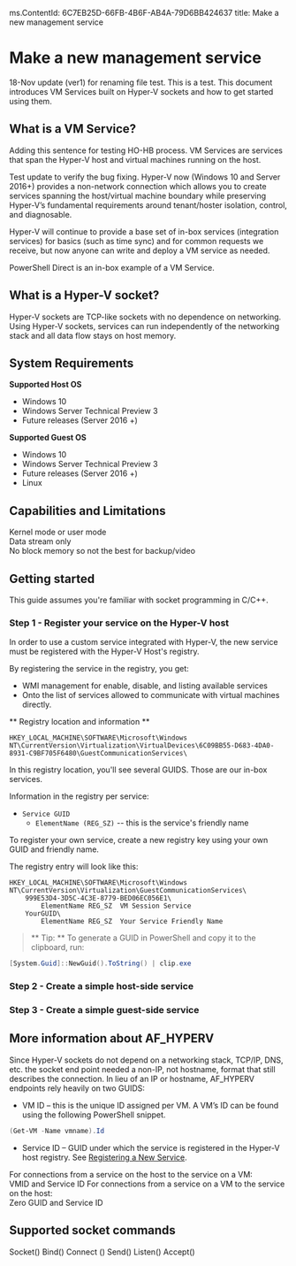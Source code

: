 ms.ContentId: 6C7EB25D-66FB-4B6F-AB4A-79D6BB424637
title: Make a new management service

# Make a new management service

18-Nov update (ver1) for renaming file test. This is a test. This document introduces VM Services built on Hyper-V sockets and how to get started using them.

## What is a VM Service?

Adding this sentence for testing HO-HB process. VM Services are services that span the Hyper-V host and virtual machines running on the host.

Test update to verify the bug fixing. Hyper-V now (Windows 10 and Server 2016+) provides a non-network connection which allows you to create services spanning the host/virtual machine boundary while preserving Hyper-V’s fundamental requirements around tenant/hoster isolation, control, and diagnosable.

Hyper-V will continue to provide a base set of in-box services (integration services) for basics (such as time sync) and for common requests we receive, but now anyone can write and deploy a VM service as needed.

PowerShell Direct is an in-box example of a VM Service.

## What is a Hyper-V socket?

Hyper-V sockets are TCP-like sockets with no dependence on networking. Using Hyper-V sockets, services can run independently of the networking stack and all data flow stays on host memory.

## System Requirements

**Supported Host OS**
*   Windows 10
*   Windows Server Technical Preview 3
*   Future releases (Server 2016 +)

**Supported Guest OS**
*   Windows 10
*   Windows Server Technical Preview 3
*   Future releases (Server 2016 +)
*   Linux

## Capabilities and Limitations

Kernel mode or user mode  
Data stream only    
No block memory so not the best for backup/video

## Getting started

This guide assumes you're familiar with socket programming in C/C++.

### Step 1 - Register your service on the Hyper-V host

In order to use a custom service integrated with Hyper-V, the new service must be registered with the Hyper-V Host's registry.

By registering the service in the registry, you get:
*  WMI management for enable, disable, and listing available services
*  Onto the list of services allowed to communicate with virtual machines directly.

** Registry location and information **

``` 
HKEY_LOCAL_MACHINE\SOFTWARE\Microsoft\Windows NT\CurrentVersion\Virtualization\VirtualDevices\6C09BB55-D683-4DA0-8931-C9BF705F6480\GuestCommunicationServices\
```
In this registry location, you'll see several GUIDS. Those are our in-box services.

Information in the registry per service:
* `Service GUID`
    * `ElementName (REG_SZ)` -- this is the service's friendly name

To register your own service, create a new registry key using your own GUID and friendly name.

The registry entry will look like this:
```
HKEY_LOCAL_MACHINE\SOFTWARE\Microsoft\Windows NT\CurrentVersion\Virtualization\GuestCommunicationServices\
    999E53D4-3D5C-4C3E-8779-BED06EC056E1\
        ElementName REG_SZ  VM Session Service
    YourGUID\
        ElementName REG_SZ  Your Service Friendly Name
```

> ** Tip: **  To generate a GUID in PowerShell and copy it to the clipboard, run:
``` PowerShell
[System.Guid]::NewGuid().ToString() | clip.exe
```



### Step 2 - Create a simple host-side service

### Step 3 - Create a simple guest-side service

## More information about AF_HYPERV

Since Hyper-V sockets do not depend on a networking stack, TCP/IP, DNS, etc. the socket end point needed a non-IP, not hostname, format that still describes the connection. In lieu of an IP or hostname, AF_HYPERV endpoints rely heavily on two GUIDS:
* VM ID – this is the unique ID assigned per VM. A VM’s ID can be found using the following PowerShell snippet.
```PowerShell
(Get-VM -Name vmname).Id
```
* Service ID – GUID under which the service is registered in the Hyper-V host registry. See [Registering a New Service](#GettingStarted).

For connections from a service on the host to the service on a VM:  
VMID and Service ID
For connections from a service on a VM to the service on the host:  
Zero GUID and Service ID

## Supported socket commands

Socket()
Bind()
Connect ()
Send()
Listen()
Accept()







<!--HONumber=Jan16_HO1-->
